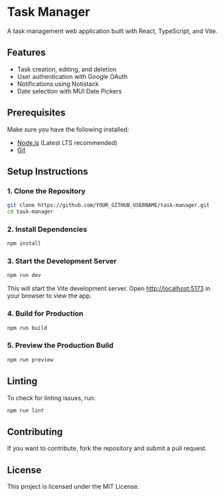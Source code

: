 # Task Manager

A task management web application built with React, TypeScript, and Vite.

## Features

- Task creation, editing, and deletion
- User authentication with Google OAuth
- Notifications using Notistack
- Date selection with MUI Date Pickers

## Prerequisites

Make sure you have the following installed:

- [Node.js](https://nodejs.org/) (Latest LTS recommended)
- [Git](https://git-scm.com/)

## Setup Instructions

### 1. Clone the Repository

```sh
git clone https://github.com/YOUR_GITHUB_USERNAME/task-manager.git
cd task-manager
```

### 2. Install Dependencies

```sh
npm install
```

### 3. Start the Development Server

```sh
npm run dev
```

This will start the Vite development server. Open [http://localhost:5173](http://localhost:5173) in your browser to view the app.

### 4. Build for Production

```sh
npm run build
```

### 5. Preview the Production Build

```sh
npm run preview
```

## Linting

To check for linting issues, run:

```sh
npm run lint
```

## Contributing

If you want to contribute, fork the repository and submit a pull request.

## License

This project is licensed under the MIT License.
